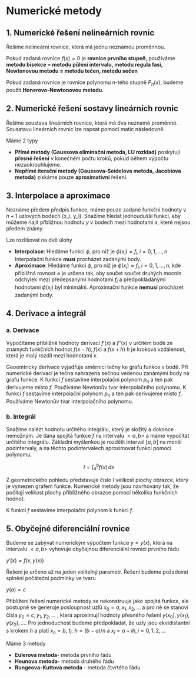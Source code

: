 # Numerické metody

## 1. Numerické řešení nelineárních rovnic

Řešíme nelineární rovnice, která má jednu neznámou proměnnou.

Pokud zadaná rovnice $f(x)=0$ je **rovnice prvního stupeň**, používáme **metodu bisekce = metodu půlení intervalu, metodu regula fasi, Newtonovou metodu = metodu tečen, metodu sečen**

Pokud zadaná rovnice je rovnice polynomu n-tého stupně $P_n(x)$, budeme použit **Honerovo-Newtonovou metodu.**

## 2. Numerické řešení sostavy lineárních rovnic

Řešíme soustava lineárních rovnice, která má dva neznamé proměnné. Sousatavu lineárních rovnic lze napsat pomocí matic následovně.

Máme 2 typy
- **Přímé metody (Gaussova eliminační metoda, LU rozklad)** poskytují **přesné řešení** v konečném počtu kroků, pokud během výpočtu nezaokrouhlujeme.
- **Nepřímé iterační metody (Gaussova-Seidelova metoda, Jacobiova metoda)** získáme pouze **aproximativní** řešení.


## 3. Interpolace a aproximace

Neznáme předem předpis funkce, máme pouze zadané funkční hodnoty v $n+1$ uzlových bodech (x_i, y_i). Snažíme hledat jednoudušší funkci, aby můžeme najít přbližnou hodnotu $y$ v bodech mezi hodnotami $x$, které nejsou předem známy.

Lze rozlišovat na dvě úlohy
- **Interpolace**: Hledáme funkci $\phi$, pro niž je $\phi(x_i) = f_i, i = 0, 1, \dots, n$ Interpolační funkce **musí** procházet zadanými body.
- **Aproximace**: Hledáme funkci $\phi$, pro niž je $\phi(x_i) \approx f_i, i = 0, 1, \dots, n$, kde přibližná rovnost $\approx$ je určena tak, aby součet součet druhých mocnin odchylek mezi předepsanými hodnotami $f_i$ a předpokládánými hodnotami $\phi(x_i)$ byl minimální. Aproximační funkce **nemusí** procházet zadanými body.

## 4. Derivace a integrál

### a. Derivace
Vypočítáme přibližně hodnoty derivací $f'(x)$ a $f'' (x)$ v určitém bodě ze známých funkčních hodnot $f(x-h),f(x)$ a $f(x+h)$
$h$ je kroková vzdálenost, která je malý rozdíl mezi hodnotami $x$.

Geoemtricky derivace vyjadřuje směrnici tečny ke grafu funkce v bodě. Při numerické derivaci je tečna nahrazena sečnou vedenou zanámými body na grafu funkce. K funkci $f$ sestavíme interpolační polynom $p_n$ a ten pak derivujeme místo $f$. Používáme Newtonův tvar interpolačního polynomu. K funkci $f$ sestavíme interpolační polynom $p_n$ a ten pak derivujeme místo $f$. Používáme Newtonův tvar interpolačního polynomu.

### b. Integrál
Snažíme nalézt hodnotu určítého integrálu, který je složitý a dokonce nemožným. Je dána spojitá funkce $f$ na intervalu $<a,b>$ a máme vypočítat určítého integrálu. Základní myšlenkou je rozdělit interval $[a,b]$ na menší podintervaly, a na těchto podintervalech aproximovat funkci pomocí polynomu.

$$
I = \int_a^b f(x) \, dx
$$

Z geometrického pohledu představuje číslo I velikost plochy obrazce, který je vymezen grafem funkce. Numerické metody jsou navrhovány tak, že počítají velikost plochy přibližného obrazce pomocí několika funkčních hodnot. 

K funkci $f$ sestavíme interpolační polynom k funkci $f$.

## 5. Obyčejné diferenciální rovnice

Budeme se zabývat numerickým výpočtem funkce $y=y(x)$, která na intervalu $<a,b>$ vyhovuje obyčejnou diferenciální rovnici prvního řádu

$y' (x)=f(x,y(x))$

Řešení je určeno až na jeden volitelný parametr. Řešení budeme požadovat splnění počáteční podmínky ve tvaru

$y(a)=c$

Přiblížení řešení numerické metody se nekonstruuje jako spojitá funkce, ale postupně se generuje posloupnost uzlů $x_0=a,x_1,x_2,…$ a pro ně se stanoví čísla $y_0=c,y_1,y_2,…$ , která aproximují hodnoty přesného řešení $y(x_0 ),y(x_1 ),y(x_2 ),….$ Pro jednoduchost budeme předpokládat, že uzly jsou ekvidistantní s krokem $h$ a platí $x_n=b$, tj. $h=(b-a)/n$ a $x_i=a+ih, i=0,1,2,…$

Máme 3 metody 

- **Eulerova metoda**- metoda prvního řádu
- **Heunova metoda**- metoda druhého řádu
- **Rungeova-Kuttova metoda** - metoda čtvrtého řádu

